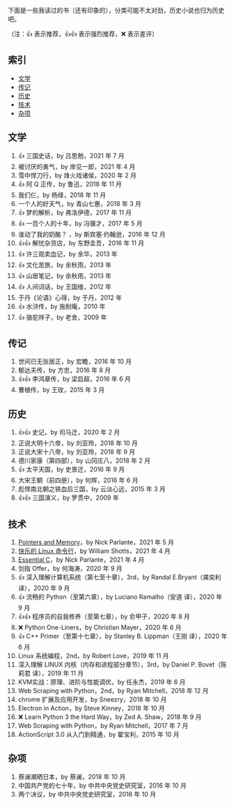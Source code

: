 下面是一些我读过的书（还有印象的），分类可能不太对劲，历史小说也归为历史吧。

（注：:+1: 表示推荐，:+1::+1: 表示强烈推荐，:x: 表示差评）

## 索引

- [文学](#文学)
- [传记](#传记)
- [历史](#历史)
- [技术](#技术)
- [杂项](#杂项)

## 文学

1. :+1: 三国史话，by 吕思勉，2021 年 7 月
1. 被讨厌的勇气，by 岸见一郎，2021 年 4 月
1. 雪中悍刀行，by 烽火戏诸侯，2020 年 2 月
1. :+1: 阿 Q 正传，by 鲁迅，2018 年 11 月
1. 我们仨，by 杨绛，2018 年 11 月
1. 一个人的好天气，by 青山七惠，2018 年 3 月
1. :+1: 梦的解析，by 弗洛伊德，2017 年 11 月
1. :+1: 一百个人的十年，by 冯骥才，2017 年 5 月
1. 谁动了我的奶酪？ ，by 斯宾塞·约翰逊，2016 年 12 月
1. :+1::+1: 解忧杂货店，by 东野圭吾，2016 年 11 月
1. :+1: 许三观卖血记，by 余华，2013 年
1. :+1: 文化苦旅，by 余秋雨，2013 年
1. :+1: 山居笔记，by 余秋雨，2013 年
1. :+1: 人间词话，by 王国维，2012 年
1. 于丹《论语》心得，by 于丹，2012 年
1. :+1: 水浒传，by 施耐庵，2010 年
1. :+1: 骆驼祥子，by 老舍，2009 年

## 传记

1. 世间已无张居正，by 宏瞻，2016 年 10 月
1. 郁达夫传，by 方忠，2016 年 8 月
1. :+1::+1: 李鸿章传，by 梁启超，2016 年 6 月
1. 曹植传，by 王玫，2015 年 3 月

## 历史

1. :+1::+1: 史记，by 司马迁，2020 年 2 月
1. 正说大明十六帝，by 刘亚玲，2018 年 10 月
1. 正说大宋十八帝，by 刘亚玲，2018 年 9 月
1. 德川家康（第四部），by 山冈庄八，2018 年 2 月
1. :+1: 太平天国，by 史景迁，2016 年 9 月
1. 大宋王朝（前四册），by 何辉，2016 年 6 月
1. 彪悍南北朝之铁血后三国，by 云淡心远，2015 年 3 月
1. :+1::+1: 三国演义，by 罗贯中，2009 年

## 技术

1. [Pointers and Memory](http://cslibrary.stanford.edu/102/)，by Nick Parlante，2021 年 5 月
1. [快乐的 Linux 命令行](http://billie66.github.io/TLCL/index.html)，by William Shotts，2021 年 4 月
1. [Essential C](http://cslibrary.stanford.edu/101)，by Nick Parlante，2021 年 4 月
1. 剑指 Offer，by 何海涛，2020 年  9 月
1. :+1: 深入理解计算机系统（第七至十章），3rd，by Randal E.Bryant（龚奕利 译），2020 年  9 月
1. :+1: 流畅的 Python（至第六章），by Luciano Ramalho（安道 译），2020 年  9 月
1. :+1::+1: 程序员的自我修养（至第七章），by 俞甲子，2020 年 8 月
1. :x: Python One-Liners，by Christian Mayer，2020 年 6 月
1. :+1: C++ Primer（至第十七章），by Stanley B. Lippman（王刚 译），2020 年 6 月
1. Linux 系统编程，2nd，by Robert Love，2019 年 11 月
1. 深入理解 LINUX 内核（内存和进程部分章节），3rd，by Daniel P. Bovet（陈莉君 译），2019 年 11 月
1. KVM实战：原理、进阶与性能调优，by 任永杰，2019 年 6 月
1. Web Scraping with Python，2nd，by Ryan Mitchell，2018 年 12 月
1. chrome 扩展及应用开发，by Sneezry，2018 年 10 月
1. Electron in Action，by Steve Kinney，2018 年 10 月
1. :x: Learn Python 3 the Hard Way，by Zed A. Shaw，2018 年 9 月
1. Web Scraping with Python，by Ryan Mitchell，2017 年 7 月
1. ActionScript 3.0 从入门到精通，by 翟宝利，2015 年 10 月

## 杂项

1. 蔡澜潮晒日本，by 蔡澜，2018 年 10 月
1. 中国共产党的七十年，by 中共中央党史研究室，2016 年 10 月
1. 两个决议，by 中共中央党史研究室，2016 年 10 月
